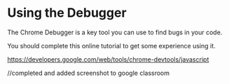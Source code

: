 # Using the Debugger

The Chrome Debugger is a key tool you can use to find bugs in your code.

You should complete this online tutorial to get some experience using it.

https://developers.google.com/web/tools/chrome-devtools/javascript

//completed and added screenshot to google classroom
